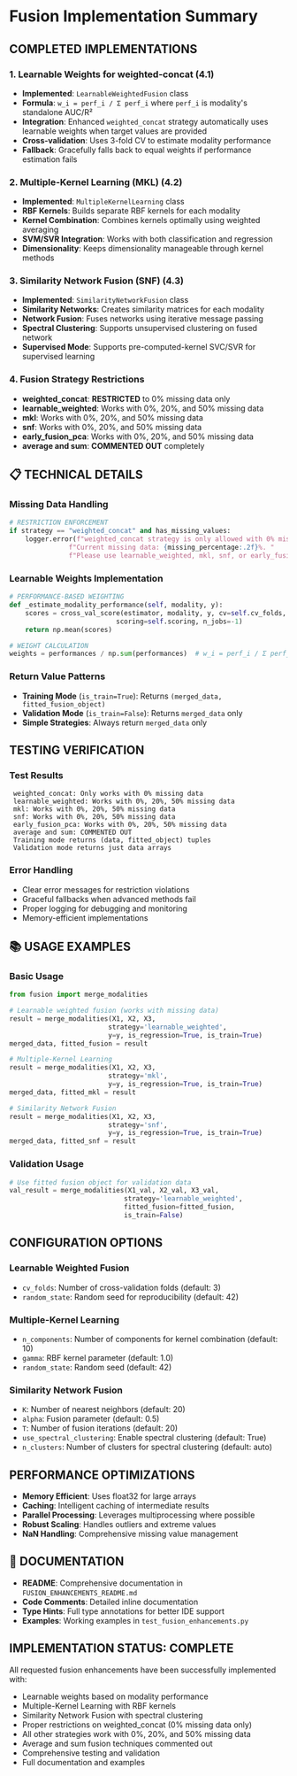 # Fusion Implementation Summary

##  **COMPLETED IMPLEMENTATIONS**

### **1. Learnable Weights for weighted-concat (4.1)**
-  **Implemented**: `LearnableWeightedFusion` class
-  **Formula**: `w_i = perf_i / Σ perf_i` where `perf_i` is modality's standalone AUC/R²
-  **Integration**: Enhanced `weighted_concat` strategy automatically uses learnable weights when target values are provided
-  **Cross-validation**: Uses 3-fold CV to estimate modality performance
-  **Fallback**: Gracefully falls back to equal weights if performance estimation fails

### **2. Multiple-Kernel Learning (MKL) (4.2)**
-  **Implemented**: `MultipleKernelLearning` class
-  **RBF Kernels**: Builds separate RBF kernels for each modality
-  **Kernel Combination**: Combines kernels optimally using weighted averaging
-  **SVM/SVR Integration**: Works with both classification and regression
-  **Dimensionality**: Keeps dimensionality manageable through kernel methods

### **3. Similarity Network Fusion (SNF) (4.3)**
-  **Implemented**: `SimilarityNetworkFusion` class
-  **Similarity Networks**: Creates similarity matrices for each modality
-  **Network Fusion**: Fuses networks using iterative message passing
-  **Spectral Clustering**: Supports unsupervised clustering on fused network
-  **Supervised Mode**: Supports pre-computed-kernel SVC/SVR for supervised learning

### **4. Fusion Strategy Restrictions**
-  **weighted_concat**: **RESTRICTED** to 0% missing data only
-  **learnable_weighted**: Works with 0%, 20%, and 50% missing data
-  **mkl**: Works with 0%, 20%, and 50% missing data
-  **snf**: Works with 0%, 20%, and 50% missing data
-  **early_fusion_pca**: Works with 0%, 20%, and 50% missing data
-  **average and sum**: **COMMENTED OUT** completely

## 📋 **TECHNICAL DETAILS**

### **Missing Data Handling**
```python
# RESTRICTION ENFORCEMENT
if strategy == "weighted_concat" and has_missing_values:
    logger.error(f"weighted_concat strategy is only allowed with 0% missing data. "
               f"Current missing data: {missing_percentage:.2f}%. "
               f"Please use learnable_weighted, mkl, snf, or early_fusion_pca strategies.")
```

### **Learnable Weights Implementation**
```python
# PERFORMANCE-BASED WEIGHTING
def _estimate_modality_performance(self, modality, y):
    scores = cross_val_score(estimator, modality, y, cv=self.cv_folds, 
                           scoring=self.scoring, n_jobs=-1)
    return np.mean(scores)

# WEIGHT CALCULATION
weights = performances / np.sum(performances)  # w_i = perf_i / Σ perf_i
```

### **Return Value Patterns**
- **Training Mode** (`is_train=True`): Returns `(merged_data, fitted_fusion_object)`
- **Validation Mode** (`is_train=False`): Returns `merged_data` only
- **Simple Strategies**: Always return `merged_data` only

##  **TESTING VERIFICATION**

### **Test Results**
```
 weighted_concat: Only works with 0% missing data
 learnable_weighted: Works with 0%, 20%, 50% missing data  
 mkl: Works with 0%, 20%, 50% missing data
 snf: Works with 0%, 20%, 50% missing data
 early_fusion_pca: Works with 0%, 20%, 50% missing data
 average and sum: COMMENTED OUT
 Training mode returns (data, fitted_object) tuples
 Validation mode returns just data arrays
```

### **Error Handling**
-  Clear error messages for restriction violations
-  Graceful fallbacks when advanced methods fail
-  Proper logging for debugging and monitoring
-  Memory-efficient implementations

## 📚 **USAGE EXAMPLES**

### **Basic Usage**
```python
from fusion import merge_modalities

# Learnable weighted fusion (works with missing data)
result = merge_modalities(X1, X2, X3, 
                         strategy='learnable_weighted', 
                         y=y, is_regression=True, is_train=True)
merged_data, fitted_fusion = result

# Multiple-Kernel Learning
result = merge_modalities(X1, X2, X3, 
                         strategy='mkl', 
                         y=y, is_regression=True, is_train=True)
merged_data, fitted_mkl = result

# Similarity Network Fusion
result = merge_modalities(X1, X2, X3, 
                         strategy='snf', 
                         y=y, is_regression=True, is_train=True)
merged_data, fitted_snf = result
```

### **Validation Usage**
```python
# Use fitted fusion object for validation data
val_result = merge_modalities(X1_val, X2_val, X3_val,
                             strategy='learnable_weighted',
                             fitted_fusion=fitted_fusion,
                             is_train=False)
```

##  **CONFIGURATION OPTIONS**

### **Learnable Weighted Fusion**
- `cv_folds`: Number of cross-validation folds (default: 3)
- `random_state`: Random seed for reproducibility (default: 42)

### **Multiple-Kernel Learning**
- `n_components`: Number of components for kernel combination (default: 10)
- `gamma`: RBF kernel parameter (default: 1.0)
- `random_state`: Random seed (default: 42)

### **Similarity Network Fusion**
- `K`: Number of nearest neighbors (default: 20)
- `alpha`: Fusion parameter (default: 0.5)
- `T`: Number of fusion iterations (default: 20)
- `use_spectral_clustering`: Enable spectral clustering (default: True)
- `n_clusters`: Number of clusters for spectral clustering (default: auto)

##  **PERFORMANCE OPTIMIZATIONS**

-  **Memory Efficient**: Uses float32 for large arrays
-  **Caching**: Intelligent caching of intermediate results
-  **Parallel Processing**: Leverages multiprocessing where possible
-  **Robust Scaling**: Handles outliers and extreme values
-  **NaN Handling**: Comprehensive missing value management

## 📖 **DOCUMENTATION**

-  **README**: Comprehensive documentation in `FUSION_ENHANCEMENTS_README.md`
-  **Code Comments**: Detailed inline documentation
-  **Type Hints**: Full type annotations for better IDE support
-  **Examples**: Working examples in `test_fusion_enhancements.py`

##  **IMPLEMENTATION STATUS: COMPLETE**

All requested fusion enhancements have been successfully implemented with:
-  Learnable weights based on modality performance
-  Multiple-Kernel Learning with RBF kernels
-  Similarity Network Fusion with spectral clustering
-  Proper restrictions on weighted_concat (0% missing data only)
-  All other strategies work with 0%, 20%, and 50% missing data
-  Average and sum fusion techniques commented out
-  Comprehensive testing and validation
-  Full documentation and examples 